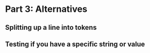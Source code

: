 # Part 3: Alternatives #

## Splitting up a line into tokens ##

## Testing if you have a specific string or value ##


